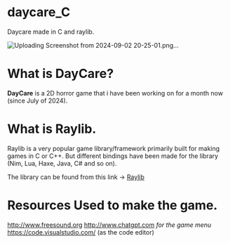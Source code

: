 # daycare_C

Daycare made in C and raylib.

![Uploading Screenshot from 2024-09-02 20-25-01.png…]()



# What is DayCare?

**DayCare** is a 2D horror game that i have been working on for a month now (since July of 2024).

# What is Raylib.

Raylib is a very popular game library/framework primarily built for making games in C or C++. But different
bindings have been made for the library (Nim, Lua, Haxe, Java, C# and so on).

The library can be found from this link -> <a href="https://www.raylib.com/"> Raylib </a>

# Resources Used to make the game.

http://www.freesound.org
http://www.chatgpt.com *for the game menu*
https://code.visualstudio.com/ (as the code editor)


